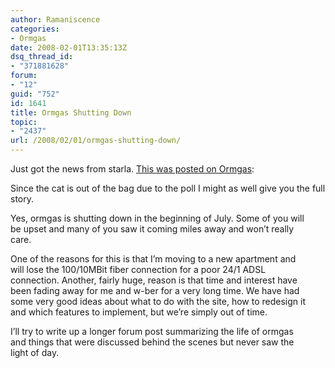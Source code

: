 ```yaml
---
author: Ramaniscence
categories:
- Ormgas
date: 2008-02-01T13:35:13Z
dsq_thread_id:
- "371881628"
forum:
- "12"
guid: "752"
id: 1641
title: Ormgas Shutting Down
topic:
- "2437"
url: /2008/02/01/ormgas-shutting-down/
---
```


Just got the news from starla. <a href="http://oc.ormgas.com/news.php?extend.114" target="_blank">This was posted on Ormgas</a>:

<div class="quoted-text">
  Since the cat is out of the bag due to the poll I might as well give you the full story. </p> 
  
  <p>
    Yes, ormgas is shutting down in the beginning of July. Some of you will<br /> be upset and many of you saw it coming miles away and won&#8217;t really<br /> care.
  </p>
</div>

<div class="quoted-text">
  One of the reasons for this is that I&#8217;m moving to a new apartment and<br /> will lose the 100/10MBit fiber connection for a poor 24/1 ADSL<br /> connection. Another, fairly huge, reason is that time and interest have<br /> been fading away for me and w-ber for a very long time. We have had<br /> some very good ideas about what to do with the site, how to redesign it<br /> and which features to implement, but we&#8217;re simply out of time. </p> 
  
  <p>
    I&#8217;ll try to write up a longer forum post summarizing the life of ormgas<br /> and things that were discussed behind the scenes but never saw the<br /> light of day.
  </p>
</div>